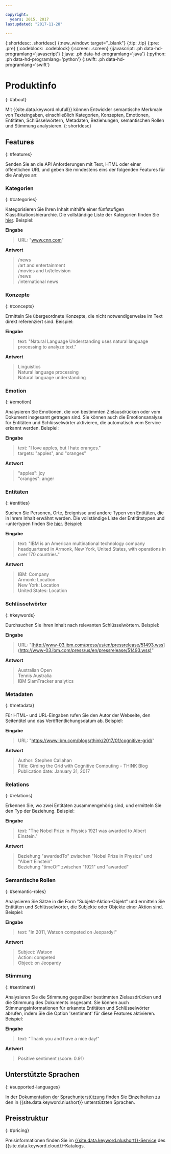 ```yaml
---

copyright:
  years: 2015, 2017
lastupdated: "2017-11-28"

---
```


{:shortdesc: .shortdesc}
{:new_window: target="_blank"}
{:tip: .tip}
{:pre: .pre}
{:codeblock: .codeblock}
{:screen: .screen}
{:javascript: .ph data-hd-programlang='javascript'}
{:java: .ph data-hd-programlang='java'}
{:python: .ph data-hd-programlang='python'}
{:swift: .ph data-hd-programlang='swift'}

# Produktinfo
{: #about}

Mit {{site.data.keyword.nlufull}} können Entwickler semantische Merkmale von Texteingaben, einschließlich Kategorien, Konzepten, Emotionen, Entitäten, Schlüsselwörtern, Metadaten, Beziehungen, semantischen Rollen und Stimmung analysieren.
{: shortdesc}

## Features
{: #features}

Senden Sie an die API Anforderungen mit Text, HTML oder einer öffentlichen URL und geben Sie mindestens eins der folgenden Features für die Analyse an:

### Kategorien
{: #categories}

Kategorisieren Sie Ihren Inhalt mithilfe einer fünfstufigen Klassifikationshierarchie. Die vollständige Liste der Kategorien finden Sie [hier](/docs/services/natural-language-understanding/categories.html). Beispiel:

**Eingabe**
> URL: "www.cnn.com"

**Antwort**
> /news </br>
> /art and entertainment </br>
> /movies and tv/television </br>
> /news </br>
> /international news

### Konzepte
{: #concepts}

Ermitteln Sie übergeordnete Konzepte, die nicht notwendigerweise im Text direkt referenziert sind. Beispiel:

**Eingabe**
> text: "Natural Language Understanding uses natural language processing to analyze text."

**Antwort**
> Linguistics </br>
> Natural language processing </br>
> Natural language understanding

### Emotion
{: #emotion}

Analysieren Sie Emotionen, die von bestimmten Zielausdrücken oder vom Dokument insgesamt getragen sind. Sie können auch die Emotionsanalyse für Entitäten und Schlüsselwörter aktivieren, die automatisch vom Service erkannt werden. Beispiel:

**Eingabe**
> text: "I love apples, but I hate oranges." </br>
> targets: "apples", and "oranges"

**Antwort**
> "apples": joy </br>
> "oranges": anger

### Entitäten
{: #entities}

Suchen Sie Personen, Orte, Ereignisse und andere Typen von Entitäten, die in Ihrem Inhalt erwähnt werden. Die vollständige Liste der Entitätstypen und -untertypen finden Sie [hier](/docs/services/natural-language-understanding/entity-types.html). Beispiel:

**Eingabe**
> text: "IBM is an American multinational technology company headquartered in Armonk, New York, United States, with operations in over 170 countries."

**Antwort**
> IBM: Company </br>
> Armonk: Location </br>
> New York: Location </br>
> United States: Location

### Schlüsselwörter
{: #keywords}

Durchsuchen Sie Ihren Inhalt nach relevanten Schlüsselwörtern. Beispiel:

**Eingabe**
>URL: "[http://www-03.ibm.com/press/us/en/pressrelease/51493.wss](http://www-03.ibm.com/press/us/en/pressrelease/51493.wss)"

**Antwort**
>Australian Open </br>
>Tennis Australia </br>
>IBM SlamTracker analytics

### Metadaten
{: #metadata}

Für HTML- und URL-Eingaben rufen Sie den Autor der Webseite, den Seitentitel und das Veröffentlichungsdatum ab. Beispiel:

**Eingabe**
>URL: "https://www.ibm.com/blogs/think/2017/01/cognitive-grid/"

**Antwort**
>Author: Stephen Callahan </br>
>Title: Girding the Grid with Cognitive Computing - THINK Blog </br>
>Publication date: January 31, 2017

### Relations
{: #relations}

Erkennen Sie, wo zwei Entitäten zusammengehörig sind, und ermitteln Sie den Typ der Beziehung. Beispiel:

**Eingabe**
>text: "The Nobel Prize in Physics 1921 was awarded to Albert Einstein."

**Antwort**
>Beziehung "awardedTo" zwischen "Nobel Prize in Physics" und "Albert Einstein" </br>
>Beziehung "timeOf" zwischen "1921" und "awarded"

### Semantische Rollen
{: #semantic-roles}

Analysieren Sie Sätze in die Form "Subjekt-Aktion-Objekt" und ermitteln Sie Entitäten und Schlüsselwörter, die Subjekte oder Objekte einer Aktion sind. Beispiel:

**Eingabe**
>text: "In 2011, Watson competed on Jeopardy!"

**Antwort**
>Subject: Watson </br>
>Action: competed </br>
>Object: on Jeopardy

### Stimmung
{: #sentiment}

Analysieren Sie die Stimmung gegenüber bestimmten Zielausdrücken und die Stimmung des Dokuments insgesamt. Sie können auch Stimmungsinformationen für erkannte Entitäten und Schlüsselwörter abrufen, indem Sie die Option 'sentiment' für diese Features aktivieren. Beispiel:

**Eingabe**
>text: "Thank you and have a nice day!"

**Antwort**
>Positive sentiment (score: 0.91)

## Unterstützte Sprachen
{: #supported-languages}

In der [Dokumentation der Sprachunterstützung](/docs/services/natural-language-understanding/language-support.html) finden Sie Einzelheiten zu den in {{site.data.keyword.nlushort}} unterstützten Sprachen.

## Preisstruktur
{: #pricing}

Preisinformationen finden Sie im [{{site.data.keyword.nlushort}}-Service](https://console.bluemix.net/catalog/services/natural-language-understanding) des {{site.data.keyword.cloud}}-Katalogs.
